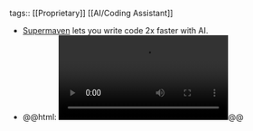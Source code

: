 tags:: [[Proprietary]] [[AI/Coding Assistant]]

- [Supermaven](https://supermaven.com/) lets you write code 2x faster with AI.
- @@html: <video src="https://cdn.supermaven.com/video/montage.mp4" controls></video>@@